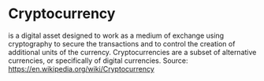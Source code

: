 # Cryptocurrency

is a digital asset designed to work as a medium of exchange using
cryptography to secure the transactions and to control the creation of
additional units of the currency. Cryptocurrencies are a subset of alternative
currencies, or specifically of digital currencies.
Source: https://en.wikipedia.org/wiki/Cryptocurrency

